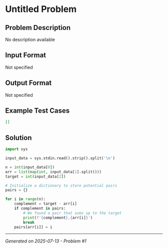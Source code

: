 # Untitled Problem

## Problem Description
No description available

## Input Format
Not specified

## Output Format
Not specified

## Example Test Cases
```json
[]
```

## Solution
```python
import sys

input_data = sys.stdin.read().strip().split('\n')

n = int(input_data[0])
arr = list(map(int, input_data[1].split()))
target = int(input_data[2])

# Initialize a dictionary to store potential pairs
pairs = {}

for i in range(n):
    complement = target - arr[i]
    if complement in pairs:
        # We found a pair that sums up to the target
        print(f'{complement},{arr[i]}')
        break
    pairs[arr[i]] = i
```

---
*Generated on 2025-07-13 - Problem #1*